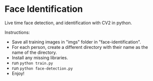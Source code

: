 # Face Identification
Live time face detection, and identification with CV2 in python.

Instructions:
- Save all training images in "imgs" folder in "face-identification".
- For each person, create a different directory with their name as the name of the directory.
- Install any missing libraries.
- run `python train.py`
- run `python face-detection.py`
- Enjoy!
